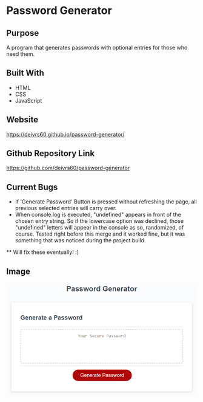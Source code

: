# Password Generator

## Purpose 
A program that generates passwords with optional entries for those who need them.

## Built With
* HTML
* CSS
* JavaScript

## Website 
https://deivrs60.github.io/password-generator/

## Github Repository Link 
https://github.com/deivrs60/password-generator

## Current Bugs
* If 'Generate Password' Button is pressed without refreshing the page, all previous selected entries will carry over.
* When console.log is executed, "undefined" appears in front of the chosen entry string. So if the lowercase option was declined, those "undefined" letters will appear in the console as so, randomized, of course. Tested right before this merge and it worked fine, but it was something that was noticed during the project build. 

** Will fix these eventually! :)
## Image 
![img](./PG-mockup.png)









